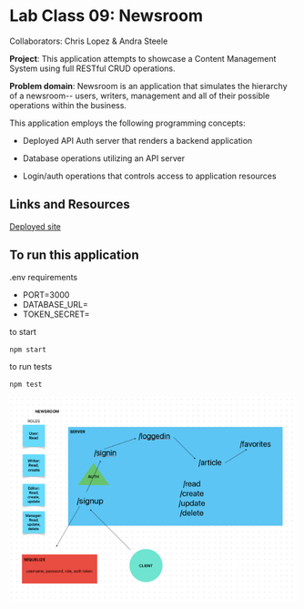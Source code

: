 # Lab Class 09: Newsroom

Collaborators: Chris Lopez & Andra Steele

**Project**: This application attempts to showcase a Content Management System using full RESTful CRUD operations.

**Problem domain**: Newsroom is an application that simulates the hierarchy of a newsroom-- users, writers, management and all of their possible operations within the business.

This application employs the following programming concepts:

- Deployed API Auth server that renders a backend application

- Database operations utilizing an API server

- Login/auth operations that controls access to application resources

## Links and Resources

[Deployed site](https://newsroom.onrender.com/)

## To run this application

.env requirements
  - PORT=3000
  - DATABASE_URL=
  - TOKEN_SECRET=

to start

```javascript
npm start
```

to run tests
```javascript
npm test
```


![UML diagram](./uml_lab9.png)